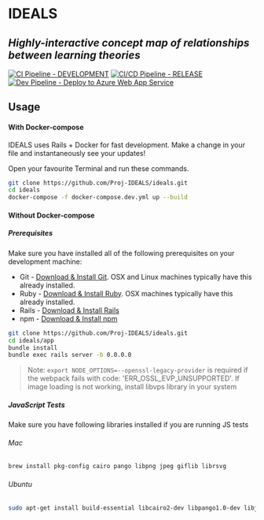 # IDEALS

## _Highly-interactive concept map of relationships between learning theories_

[![CI Pipeline - DEVELOPMENT](https://github.com/Proj-IDEALS/ideals/actions/workflows/development-pipeline.yml/badge.svg)](https://github.com/Proj-IDEALS/ideals/actions/workflows/development-pipeline.yml) [![CI/CD Pipeline - RELEASE](https://github.com/Proj-IDEALS/ideals/actions/workflows/release-pipeline.yml/badge.svg)](https://github.com/Proj-IDEALS/ideals/actions/workflows/release-pipeline.yml) [![Dev Pipeline - Deploy to Azure Web App Service](https://github.com/Proj-IDEALS/ideals/actions/workflows/Deploy-to-azure-dev.yml/badge.svg)](https://github.com/Proj-IDEALS/ideals/actions/workflows/Deploy-to-azure-dev.yml)


## Usage

#### With Docker-compose
IDEALS uses Rails + Docker for fast development.
Make a change in your file and instantaneously see your updates!

Open your favourite Terminal and run these commands.

```sh
git clone https://github.com/Proj-IDEALS/ideals.git
cd ideals
docker-compose -f docker-compose.dev.yml up --build
```

#### Without Docker-compose
##### Prerequisites
Make sure you have installed all of the following prerequisites on your development machine:
* Git - [Download & Install Git](https://git-scm.com/downloads). OSX and Linux machines typically have this already installed.
* Ruby  - [Download & Install Ruby](https://www.ruby-lang.org/en/documentation/installation/). OSX machines typically have this already installed. 
* Rails - [Download & Install Rails](https://guides.rubyonrails.org/v5.1/getting_started.html#installing-rails)
* npm - [Download & Install npm](https://nodejs.org/en/download/)

```sh
git clone https://github.com/Proj-IDEALS/ideals.git
cd ideals/app
bundle install
bundle exec rails server -b 0.0.0.0
```
> Note: `export NODE_OPTIONS=--openssl-legacy-provider` is required if the webpack fails with code: 'ERR_OSSL_EVP_UNSUPPORTED'.
> If image loading is not working, install libvps library in your system

##### JavaScript Tests
Make sure you have following libraries installed if you are running JS tests

###### Mac
```sh
brew install pkg-config cairo pango libpng jpeg giflib librsvg
```

###### Ubuntu
```sh
sudo apt-get install build-essential libcairo2-dev libpango1.0-dev libjpeg-dev libgif-dev librsvg2-dev
```
